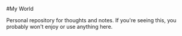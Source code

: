 #My World

Personal repository for thoughts and notes.  If you're seeing this, you probably won't enjoy or use anything here.